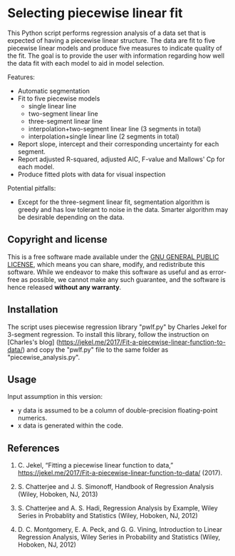 # Selecting piecewise linear fit

This Python script performs regression analysis of a data set that is expected of having a piecewise linear structure. The data are fit to five piecewise linear models and produce five measures to indicate quality of the fit. The goal is to provide the user with information regarding how well the data fit with each model to aid in model selection.

Features:

* Automatic segmentation
* Fit to five piecewise models
  * single linear line
  * two-segment linear line
  * three-segment linear line
  * interpolation+two-segment linear line (3 segments in total)
  * interpolation+single linear line (2 segments in total)
* Report slope, intercept and their corresponding uncertainty for each segment.
* Report adjusted R-squared, adjusted AIC, F-value and Mallows' Cp for each model.
* Produce fitted plots with data for visual inspection

Potential pitfalls:

* Except for the three-segment linear fit, segmentation algorithm is greedy and has low tolerant to noise in the data. Smarter algorithm may be desirable depending on the data.

## Copyright and license

This is a free software made available under the [GNU GENERAL PUBLIC LICENSE](http://www.gnu.org/licenses/gpl-3.0.html), which means you can share, modify, and redistribute this software. While we endeavor to make this software as useful and as error-free as possible, we cannot make any such guarantee, and the software is hence released **without any warranty**.

## Installation

The script uses piecewise regression library "pwlf.py" by Charles Jekel for 3-segment regression. To install this library, follow the instruction on [Charles's blog] (https://jekel.me/2017/Fit-a-piecewise-linear-function-to-data/) and copy the "pwlf.py" file to the same folder as "piecewise_analysis.py".

## Usage

Input assumption in this version:

* y data is assumed to be a column of double-precision floating-point 
    numerics.
* x data is generated within the code.

## References

1. C. Jekel, “Fitting a piecewise linear function to data,” https://jekel.me/2017/Fit-a-piecewise-linear-function-to-data/ (2017).

2. S. Chatterjee and J. S. Simonoff, Handbook of Regression Analysis (Wiley, Hoboken, NJ, 2013)

3. S. Chatterjee and A. S. Hadi, Regression  Analysis  by  Example,  Wiley  Series  in  Probablity and Statistics (Wiley, Hoboken, NJ, 2012)

4. D. C. Montgomery, E. A. Peck,  and G. G. Vining, Introduction to Linear Regression Analysis, Wiley Series in Probability and Statistics (Wiley,
Hoboken, NJ, 2012) 
